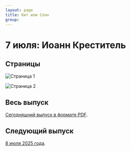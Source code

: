 ```yaml
---
layout: page
title: Кит или Слон
group: 
---
```


# 7 июля: Иоанн Креститель

## Страницы

![Страница 1](https://www.dropbox.com/scl/fi/wc4m0k0qr7o4kn5juz84a/2025-07-07-page001.jpg?rlkey=acgg3vn7s1c3qf0gi80ucqa88&raw=1)

![Страница 2](https://www.dropbox.com/scl/fi/0bjcy7jbbajuthrfvk8m7/2025-07-07-page002.jpg?rlkey=8xqz1f2tkk6o4agjnmiog4263&raw=1)

## Весь выпуск

[Сегодняшний выпуск в формате PDF](https://www.dropbox.com/scl/fi/q8tdepeofd9bo4u4f4q28/2025-07-07.pdf?rlkey=mkydryy6qrdfskkniaj7qk7gu&raw=1). 

## Следующий выпуск

[8 июля 2025 года](https://kitilislon.github.io/2025-07-08).



